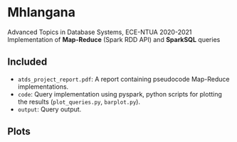 # Mhlangana
Advanced Topics in Database Systems, ECE-NTUA 2020-2021  
Implementation of **Map-Reduce** (Spark RDD API) and **SparkSQL** queries

## Included

* `atds_project_report.pdf`: A report containing pseudocode Map-Reduce implementations.
* `code`: Query implementation using pyspark, python scripts for plotting the results (`plot_queries.py`, `barplot.py`).
* `output`: Query output.

## Plots


